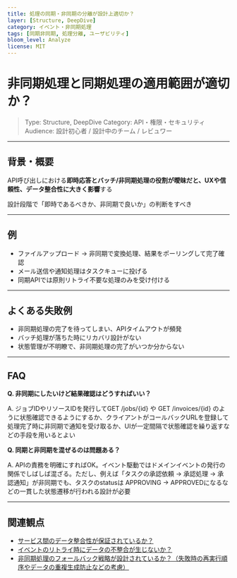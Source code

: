 ```yaml
---
title: 処理の同期・非同期の分離が設計上適切か？
layer: [Structure, DeepDive]
category: イベント・非同期処理
tags: [同期非同期, 処理分離, ユーザビリティ]
bloom_level: Analyze
license: MIT
---
```


# 非同期処理と同期処理の適用範囲が適切か？

> Type: Structure, DeepDive
> Category: API・権限・セキュリティ  
> Audience: 設計初心者 / 設計中のチーム / レビュワー

---

## 背景・概要

API呼び出しにおける**即時応答とバッチ/非同期処理の役割が曖昧だと、UXや信頼性、データ整合性に大きく影響**する

設計段階で「即時であるべきか、非同期で良いか」の判断をすべき

---

## 例

- ファイルアップロード → 非同期で変換処理、結果をポーリングして完了確認
- メール送信や通知処理はタスクキューに投げる
- 同期APIでは原則リトライ不要な処理のみを受け付ける

---

## よくある失敗例

- 非同期処理の完了を待ってしまい、APIタイムアウトが頻発
- バッチ処理が落ちた時にリカバリ設計がない
- 状態管理が不明瞭で、非同期処理の完了がいつか分からない

---

## FAQ

**Q. 非同期にしたいけど結果確認はどうすればいい？**

A. ジョブIDやリソースIDを発行してGET /jobs/{id} や GET /invoices/{id} のように状態確認できるようにするか、クライアントがコールバックURLを登録して処理完了時に非同期で通知を受け取るか、UIが一定間隔で状態確認を繰り返すなどの手段を用いるとよい

**Q. 同期と非同期を混ぜるのは問題ある？**

A. APIの責務を明確にすればOK。イベント駆動ではドメインイベントの発行の関係でしばしば混ざる。ただし、例えば「タスクの承認依頼 → 承認処理 → 承認通知」が非同期でも、タスクのstatusは APPROVING → APPROVEDになるなどの一貫した状態遷移が行われる設計が必要

---

## 関連観点

- [サービス間のデータ整合性が保証されているか？](https://zenn.dev/kanaria007/articles/b97134137d3316)
- [イベントのリトライ時にデータの不整合が生じないか？](https://zenn.dev/kanaria007/articles/de377cd64f906a)
- [非同期処理のフォールバック戦略が設計されているか？（失敗時の再実行順序やデータの重複生成防止などの考慮）](https://zenn.dev/kanaria007/articles/208008692b6050)
